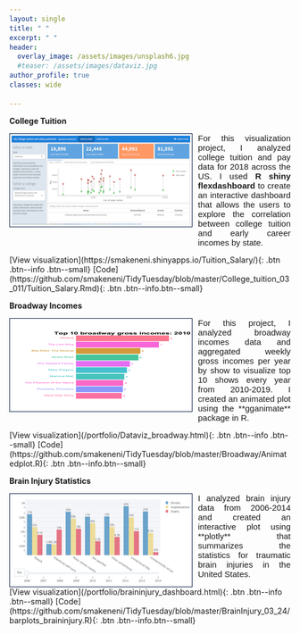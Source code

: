 ```yaml
---
layout: single
title: " "
excerpt: " "
header:
  overlay_image: /assets/images/unsplash6.jpg
  #teaser: /assets/images/dataviz.jpg
author_profile: true  
classes: wide 

--- 
```

<style>
  
 .myDiv{  
  text-align: justify;
  font-size: 15px;
  font-family: Arial, Helvetica, sans-serif; 
  overflow: hidden;
}

p.clear {
  clear: both;
}
</style>   


**College Tuition**      
<p>
<img src="/assets/images/Collegetuition.png" style="float:left;width:320px;height:160px;margin-right:10px;border:1px solid #021a40;padding:3px;background-color:sand;"> <div class="myDiv">For this visualization project, I analyzed college tuition and pay data for 2018 across the US. I used <strong>R shiny flexdashboard</strong> to create an interactive dashboard that allows the users to explore the correlation between college tuition and early career incomes by state.</div></p>  
<p class="clear"> </p>
[View visualization](https://smakeneni.shinyapps.io/Tuition_Salary/){: .btn .btn--info .btn--small}    [Code](https://github.com/smakeneni/TidyTuesday/blob/master/College_tuition_03_011/Tuition_Salary.Rmd){: .btn .btn--info.btn--small}

**Broadway Incomes**          
<p>
<img src="/assets/images/Broadway_teaser.gif" style="float:left;width:320px;height:160px;margin-right:10px;border:1px solid #021a40;padding:3px;background-color:sand;"> <div class="myDiv"> For this project, I analyzed broadway incomes data and aggregated weekly gross incomes per year by show to visualize top 10 shows every year from 2010-2019. I created an animated plot using the **gganimate** package in R.</div></p>
<p class="clear"></p>
[View visualization](/portfolio/Dataviz_broadway.html){: .btn .btn--info .btn--small}    [Code](https://github.com/smakeneni/TidyTuesday/blob/master/Broadway/Animatedplot.R){: .btn .btn--info.btn--small}

**Brain Injury Statistics**            
<p>
<img src="/assets/images/BrainInjury_teaser.png" style="float:left;width:320px;height:160px;margin-right:10px;border:1px solid #021a40;padding:3px;background-color:sand;"> <div class="myDiv"> I analyzed brain injury data from 2006-2014 and created an interactive plot using **plotly** that summarizes the statistics for traumatic brain injuries in the United States.</div></p>  
<p class="clear"></p>  
[View visualization](/portfolio/braininjury_dashboard.html){: .btn .btn--info .btn--small}    [Code](https://github.com/smakeneni/TidyTuesday/blob/master/BrainInjury_03_24/barplots_braininjury.R){: .btn .btn--info.btn--small}
